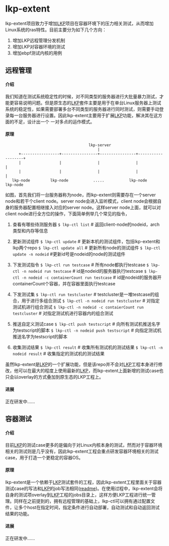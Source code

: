 # lkp-extent
lkp-extent项目致力于增加[LKP](https://github.com/intel/lkp-tests "LKP")项目在容器环境下的压力相关测试，从而增加Linux系统的ras特性。目前主要分为如下几个方向：
1. 增加LKP远程管理分发机制
2. 增加LKP对容器环境的测试
3. 增加ebpf测试内核的用例

## 远程管理
#### 介绍
我们知道在测试系统稳定性的时候，对不同类型的服务器进行大批量暴力测试，才能更容易说明问题。但是原生态的[LKP](https://github.com/intel/lkp-tests "LKP")套件主要是用于在单台Linux服务器上测试系统的稳定性，如果需要部署多台不同类型的服务器进行同时测试，则需要手动登录每一台服务器进行设置。因此lkp-extent主要用于扩展[LKP](https://github.com/intel/lkp-tests "LKP")功能，解决其在这方面的不足，设计出一个 一对多点的运作模式。

#### 原理
                                         lkp-server
                                             |
          +-----------------+----------------+----------------+-------------------+
          |                 |                |                |                   |
          |                 |                |                |                   |
       lkp-node         lkp-node           .....           lkp-node           lkp-node

如图，首先我们将一台服务器称为node，而lkp-extent则需要存在一个server node和若干个client node。server node会进入监听模式，client node会根据自身的服务器配置相继接入对应的server node。这样server node上面，就可以对client node进行全方位的操作，下面简单例举几个常见的指令，
  1.  查看有哪些待测服务器
`$ lkp-ctl list` # 返回client-node的nodeid，arch类型和内存等信息

 2. 更新测试组件
`$ lkp-ctl update` # 更新本机的测试组件，包括lkp-extent和lkp两个repo
`$ lkp-ctl update all` # 更新所有node的测试组件
`$ lkp-ctl update -n nodeid` #更新id号是nodeid的node的测试组件

 3. 下发测试指令
`$ lkp-ctl run testcase` # 所有node都执行testcase
`$ lkp-ctl -n nodeid run testcase` # id是nodeid的服务器执行testcase
`$ lkp-ctl -n nodeid -c containerCount run testcase` # id是nodeid的服务器开containerCount个容器，并在容器里面执行testcase

 4. 下发测试集
`$ lkp-ctl run testcluster` # testcluster是一堆testcase的组合，用于进行多组合测试
`$ lkp-ctl -n nodeid run testcluster` # 对指定测试机进行组合测试
`$ lkp-ctl -n nodeid -c contaierCount run testcluster` # 对指定测试机进行容器内的组合测试

 5. 推送自定义测试case
`$ lkp-ctl push testscript` # 向所有测试机推送名字为testscript的脚本
`$ lkp-ctl -n nodeid push testscript` # 向指定测试机推送名字为testscript的脚本

 6. 收集测试结果
`$ lkp-ctl result` # 收集所有测试机的测试结果
`$ lkp-ctl -n nodeid result` # 收集指定的测试机的测试结果

虽然lkp-extent是[LKP](https://github.com/intel/lkp-tests "LKP")的一个扩展功能，但是该repo并不会对[LKP](https://github.com/intel/lkp-tests "LKP")工程本身进行修改，他可以在最大的程度上使用最新的[LKP](https://github.com/intel/lkp-tests "LKP")，而lkp-extent上面新增的测试case也只会以overlay的方式叠加到原生态的LKP工程上。

#### 进展
正在研发中......

## 容器测试
#### 介绍
目前[LKP](https://github.com/intel/lkp-tests "LKP")的测试case更多的是偏向于对Linux内核本身的测试，然而对于容器环境相关的测试则是几乎没有，因此lkp-extent工程会重点研发容器环境相关的测试case，用于打造一个更稳定的容器OS。

#### 原理
lkp-extent是一个依赖于[LKP](https://github.com/intel/lkp-tests "LKP")测试套件的工程，因此lkp-extent工程里面关于容器测试case的写法和[LKP](https://github.com/intel/lkp-tests "LKP")的job写法相同([readme](https://github.com/intel/lkp-tests/blob/master/doc/add-testcase.md "how to"))。在使用过程中，lkp-extent会将自身的测试项overlay到[LKP](https://github.com/intel/lkp-tests "LKP")工程的jobs目录上，这样方便LKP工程进行统一管理。同样在之前提到的，拥有远程管理的基础上，lkp-ctl可以拥有通过配置文件，让多个host在指定时间，指定条件进行自动部署，自动测试和自动返回测试结果的功能。

#### 进展
正在研发中......
